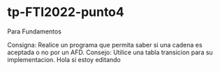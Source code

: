 # tp-FTI2022-punto4
Para Fundamentos

Consigna:
Realice un programa que permita saber si una cadena es aceptada o no por un AFD. Consejo: Utilice una tabla transicion para su implementacion.
Hola si estoy editando

